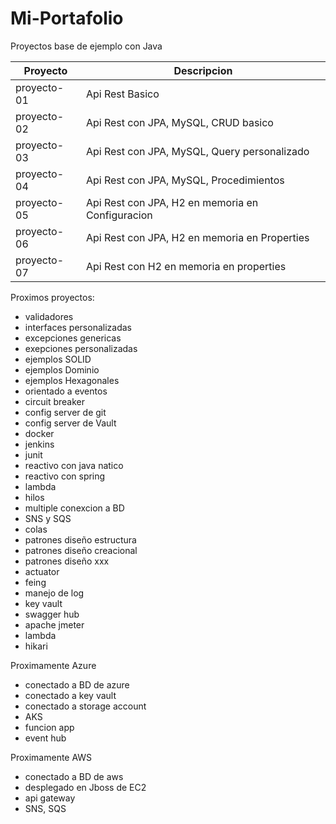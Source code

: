 # Mi-Portafolio
Proyectos base de ejemplo con Java

| Proyecto      | Descripcion                                   	|
| ------------- | -------------------------------------------------	|
| proyecto-01   | Api Rest Basico                               	|
| proyecto-02   | Api Rest con JPA, MySQL, CRUD basico          	|
| proyecto-03   | Api Rest con JPA, MySQL, Query personalizado  	|
| proyecto-04   | Api Rest con JPA, MySQL, Procedimientos           |
| proyecto-05   | Api Rest con JPA, H2 en memoria en Configuracion  |
| proyecto-06   | Api Rest con JPA, H2 en memoria en Properties 	|
| proyecto-07   | Api Rest con H2 en memoria en properties      	|

Proximos proyectos:
- validadores
- interfaces personalizadas
- excepciones genericas
- exepciones personalizadas
- ejemplos SOLID
- ejemplos Dominio
- ejemplos Hexagonales
- orientado a eventos
- circuit breaker
- config server de git
- config server de Vault
- docker
- jenkins
- junit
- reactivo con java natico
- reactivo con spring
- lambda
- hilos
- multiple conexcion a BD
- SNS y SQS
- colas
- patrones diseño estructura
- patrones diseño creacional
- patrones diseño xxx
- actuator
- feing
- manejo de log 
- key vault 
- swagger hub 
- apache jmeter
- lambda
- hikari


Proximamente Azure
- conectado a BD de azure
- conectado a key vault
- conectado a storage account
- AKS
- funcion app
- event hub 


Proximamente AWS
- conectado a BD de aws
- desplegado en Jboss de EC2
- api gateway
- SNS, SQS






